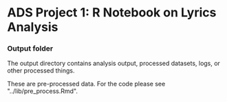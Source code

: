 # ADS Project 1:  R Notebook on Lyrics Analysis

### Output folder

The output directory contains analysis output, processed datasets, logs, or other processed things.

These are pre-processed data. For the code please see "../lib/pre_process.Rmd".
